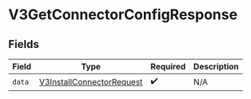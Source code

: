 # V3GetConnectorConfigResponse


## Fields

| Field                                                                         | Type                                                                          | Required                                                                      | Description                                                                   |
| ----------------------------------------------------------------------------- | ----------------------------------------------------------------------------- | ----------------------------------------------------------------------------- | ----------------------------------------------------------------------------- |
| `data`                                                                        | [V3InstallConnectorRequest](../../models/shared/V3InstallConnectorRequest.md) | :heavy_check_mark:                                                            | N/A                                                                           |